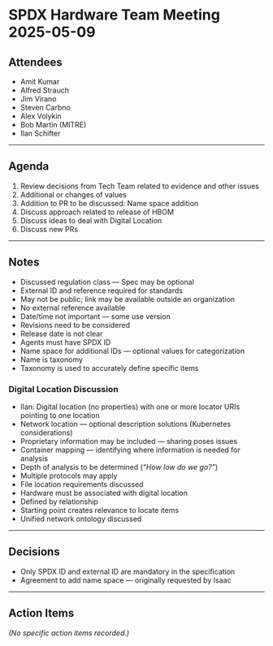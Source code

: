 # SPDX Hardware Team Meeting 2025-05-09  

## Attendees
- Amit Kumar  
- Alfred Strauch  
- Jim Virano  
- Steven Carbno  
- Alex Volykin  
- Bob Martin (MITRE)  
- Ilan Schifter  

---

## Agenda
1. Review decisions from Tech Team related to evidence and other issues  
2. Additional or changes of values  
3. Addition to PR to be discussed: Name space addition  
4. Discuss approach related to release of HBOM  
5. Discuss ideas to deal with Digital Location  
6. Discuss new PRs  

---

## Notes
- Discussed regulation class — Spec may be optional  
- External ID and reference required for standards  
- May not be public; link may be available outside an organization  
- No external reference available  
- Date/time not important — some use version  
- Revisions need to be considered  
- Release date is not clear  
- Agents must have SPDX ID  
- Name space for additional IDs — optional values for categorization  
- Name is taxonomy  
- Taxonomy is used to accurately define specific items  

### Digital Location Discussion
- Ilan: Digital location (no properties) with one or more locator URIs pointing to one location  
- Network location — optional description solutions (Kubernetes considerations)  
- Proprietary information may be included — sharing poses issues  
- Container mapping — identifying where information is needed for analysis  
- Depth of analysis to be determined (*“How low do we go?”*)  
- Multiple protocols may apply  
- File location requirements discussed  
- Hardware must be associated with digital location  
- Defined by relationship  
- Starting point creates relevance to locate items  
- Unified network ontology discussed  

---

## Decisions
- Only SPDX ID and external ID are mandatory in the specification  
- Agreement to add name space — originally requested by Isaac  

---

## Action Items
*(No specific action items recorded.)*
